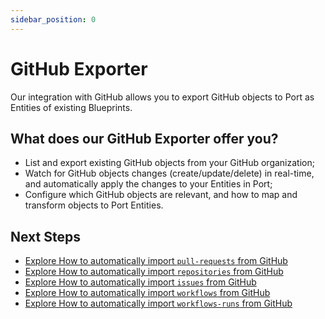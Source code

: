 ```yaml
---
sidebar_position: 0
---
```


# GitHub Exporter

Our integration with GitHub allows you to export GitHub objects to Port as Entities of existing Blueprints.

## What does our GitHub Exporter offer you?

- List and export existing GitHub objects from your GitHub organization;
- Watch for GitHub objects changes (create/update/delete) in real-time, and automatically apply the changes to your Entities in Port;
- Configure which GitHub objects are relevant, and how to map and transform objects to Port Entities.

## Next Steps

- [Explore How to automatically import `pull-requests` from GitHub](./exporting-pull-requests.md)
- [Explore How to automatically import `repositories` from GitHub](./exporting-repositories.md)
- [Explore How to automatically import `issues` from GitHub](./exporting-issues.md)
- [Explore How to automatically import `workflows` from GitHub](./exporting-workflows.md)
- [Explore How to automatically import `workflows-runs` from GitHub](./exporting-workflows-runs.md)
